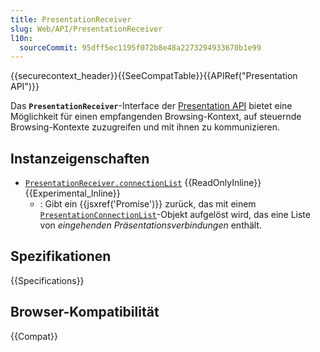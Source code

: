 ```yaml
---
title: PresentationReceiver
slug: Web/API/PresentationReceiver
l10n:
  sourceCommit: 95dff5ec1195f072b8e48a2273294933670b1e99
---
```


{{securecontext_header}}{{SeeCompatTable}}{{APIRef("Presentation API")}}

Das **`PresentationReceiver`**-Interface der [Presentation API](/de/docs/Web/API/Presentation_API) bietet eine Möglichkeit für einen empfangenden Browsing-Kontext, auf steuernde Browsing-Kontexte zuzugreifen und mit ihnen zu kommunizieren.

## Instanzeigenschaften

- [`PresentationReceiver.connectionList`](/de/docs/Web/API/PresentationReceiver/connectionList) {{ReadOnlyInline}} {{Experimental_Inline}}
  - : Gibt ein {{jsxref('Promise')}} zurück, das mit einem [`PresentationConnectionList`](/de/docs/Web/API/PresentationConnectionList)-Objekt aufgelöst wird, das eine Liste von _eingehenden Präsentationsverbindungen_ enthält.

## Spezifikationen

{{Specifications}}

## Browser-Kompatibilität

{{Compat}}
